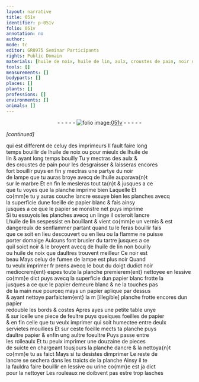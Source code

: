```yaml
---
layout: narrative
title: 051v
identifier: p-051v
folio: 051v
annotation: no
author:
mode: tc
editor: GR8975 Seminar Participants
rights: Public Domain
materials: [huile de noix, huile de lin, aulx, croustes de pain, noir de lampe, huile, marbre, ancre, papier, tartre, fumee de lampe, noir, lessive, feultre, foeultre, urine]
tools: []
measurements: []
bodyparts: []
places: []
plants: []
professions: []
environments: []
animals: []
---
```


<div class="folio" align="center">- - - - - <a href="http://gallica.bnf.fr/ark:/12148/btv1b10500001g/f108.image" target="_blank"><img src="https://cu-mkp.github.io/2017-workshop-edition/assets/photo-icon.png" alt="folio image: " style="display:inline-block; margin-bottom:-3px;"/>051v</a> - - - - - </div>  
 
*[continued]*
  
qui est different de celuy des imprimeurs Il fault faire long<br/> temps bouillir de l<span class="m">huile de noix</span> ou pour mieulx de l<span class="m">huile de<br/> lin</span> & ayant long temps bouilly Tu y mectras des <span class="m">aulx</span> &<br/> des <span class="m">croustes de pain</span> pour les desgraisser & laisseras encores<br/> fort bouillir puys en fin y mectras une partye du <span class="m">noir<br/> de lampe</span> que tu auras broye avecq de l<span class="m">huile</span> auparava{n}t<br/> sur le <span class="m">marbre</span> Et en fin le mesleras tout <span class="add">ta{n}t</span> & jusques a ce<br/> que tu voyes que la planche imprime bien <span class="del">Laquelle</span> Et<br/> co{mm}e tu y auras couche l<span class="m">ancre</span> essuye bien les planches avecq<br/> la superficie dune foeille de <span class="m">papier</span> blanc & fais ainsy<br/> jusques a ce que le <span class="m">papier</span> se monstre net puys imprime<br/> Si tu essuyois les planches avecq un linge il osteroit l<span class="m">ancre</span><br/> L<span class="m">huile de lin</span> sespessist en bouillant & vient co{mm}e un vernis & est<br/> dangereulx de senflammer partant quand tu le feras bouillir fais<br/> que ce soit en lieu descouvert ou en lieu ou la flamme ne puisse<br/> porter domaige Aulcuns font brusler du <span class="m">tartre</span> jusques a ce<br/> quil soict noir & le broyent avecq de l<span class="m">huile de lin</span> non bouilly<br/> ou <span class="m">huile de noix</span> que daultres trouvent meilleur Ce noir est<br/> beau Mays celuy de <span class="m">fumee de lampe</span> est plus noir Quand<br/> tu veulx imprimer <span class="del">fr</span> prens avecq le bout du doigt dudict <span class="m">noir</span><br/> mediocrem{ent} espes toute la planche premierem{ent} nettoyee en <span class="m">lessive</span><br/> co{mm}e dict puys avecq la superficie dun <span class="m">papier</span> blanc frotte la<br/> jusques a ce que le <span class="m">papier</span> demeure blanc & ne la touches pas<br/> de la main nue <span class="del">pourceq</span> mays un <span class="m">papier</span> aplique par dessus<br/> & ayant nettoye parfaictem{ent} la <span class="del">m [illegible]</span> planche frotte encores dun <span class="m">papier</span><br/> redouble les bords & costes Apres ayes une petite table unye<br/> & sur icelle une piece de <span class="m">feultre</span> puys quelques foeilles de <span class="m">papier</span><br/> & en fin celle que tu veulx imprimer qui soit humectee entre deulx<br/> servietes mouillees Et sur ceste foeille mects ta planche puys<br/> daultre <span class="m">papier</span> & enfin ung aultre <span class="m">foeultre</span> Puys passe entre<br/> les rolleaulx Et tu peulx imprimer une douzaine de pieces<br/> de suicte en chargeant tousjours la planche d<span class="m">ancre</span> & la nettoya{n}t<br/> co{mm}e tu as faict Mays si tu desistes dimprimer Le reste de<br/> l<span class="m">ancre</span> se sechera dans les traicts de la planche Ainsy il te<br/> la fauldra faire bouillir en <span class="m">lessive</span> ou <span class="m">urine</span> co{mm}e est ja dict<br/> pour la nettoyer Les rouleaux ne doibvent pas estre trop lasches
 
